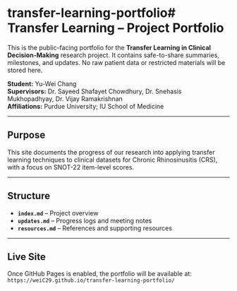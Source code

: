 # transfer-learning-portfolio# Transfer Learning – Project Portfolio

This is the public-facing portfolio for the **Transfer Learning in Clinical Decision-Making** research project. It contains safe-to-share summaries, milestones, and updates. No raw patient data or restricted materials will be stored here.

**Student:** Yu-Wei Chang  
**Supervisors:** Dr. Sayeed Shafayet Chowdhury, Dr. Snehasis Mukhopadhyay, Dr. Vijay Ramakrishnan  
**Affiliations:** Purdue University; IU School of Medicine

---

## Purpose
This site documents the progress of our research into applying transfer learning techniques to clinical datasets for Chronic Rhinosinusitis (CRS), with a focus on SNOT-22 item-level scores.

---

## Structure
- **`index.md`** – Project overview
- **`updates.md`** – Progress logs and meeting notes
- **`resources.md`** – References and supporting resources

---

## Live Site
Once GitHub Pages is enabled, the portfolio will be available at:  
`https://weiC29.github.io/transfer-learning-portfolio/`

